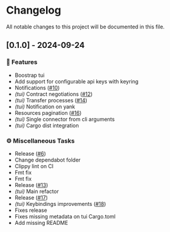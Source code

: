 # Changelog

All notable changes to this project will be documented in this file.

## [0.1.0] - 2024-09-24

### 🚀 Features

- Boostrap tui
- Add support for configurable api keys with keyring
- Notifications ([#10](https://github.com/wolf4ood/edc-rs/pull/10))
- *(tui)* Contract negotiations ([#12](https://github.com/wolf4ood/edc-rs/pull/12))
- *(tui)* Transfer processes ([#14](https://github.com/wolf4ood/edc-rs/pull/14))
- *(tui)* Notification on yank
- Resources pagination ([#16](https://github.com/wolf4ood/edc-rs/pull/16))
- *(tui)* Single connector from cli arguments
- *(tui)* Cargo dist integration

### ⚙️ Miscellaneous Tasks

- Release ([#6](https://github.com/wolf4ood/edc-rs/pull/6))
- Change dependabot folder
- Clippy lint on CI
- Fmt fix
- Fmt fix
- Release ([#13](https://github.com/wolf4ood/edc-rs/pull/13))
- *(tui)* Main refactor
- Release ([#17](https://github.com/wolf4ood/edc-rs/pull/17))
- *(tui)* Keybindings improvements ([#18](https://github.com/wolf4ood/edc-rs/pull/18))
- Fixes release
- Fixes missing metadata on tui Cargo.toml
- Add missing README

<!-- generated by git-cliff -->
